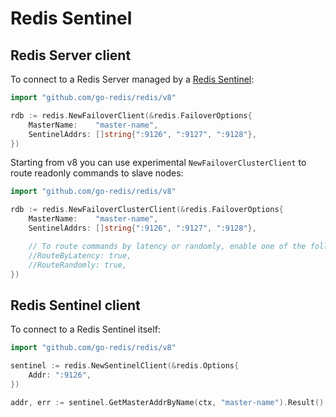 # Redis Sentinel

## Redis Server client

To connect to a Redis Server managed by a [Redis Sentinel](https://redis.io/topics/sentinel):

```go
import "github.com/go-redis/redis/v8"

rdb := redis.NewFailoverClient(&redis.FailoverOptions{
    MasterName:    "master-name",
    SentinelAddrs: []string{":9126", ":9127", ":9128"},
})
```

Starting from v8 you can use experimental `NewFailoverClusterClient` to route readonly commands to
slave nodes:

```go
import "github.com/go-redis/redis/v8"

rdb := redis.NewFailoverClusterClient(&redis.FailoverOptions{
    MasterName:    "master-name",
    SentinelAddrs: []string{":9126", ":9127", ":9128"},

    // To route commands by latency or randomly, enable one of the following.
    //RouteByLatency: true,
    //RouteRandomly: true,
})
```

## Redis Sentinel client

To connect to a Redis Sentinel itself:

```go
import "github.com/go-redis/redis/v8"

sentinel := redis.NewSentinelClient(&redis.Options{
    Addr: ":9126",
})

addr, err := sentinel.GetMasterAddrByName(ctx, "master-name").Result()
```

